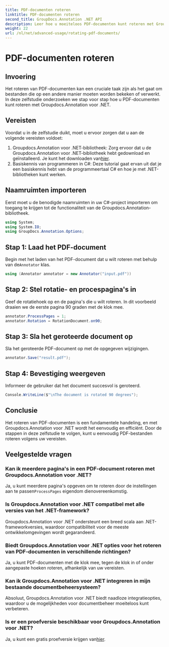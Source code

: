 ```yaml
---
title: PDF-documenten roteren
linktitle: PDF-documenten roteren
second_title: GroupDocs.Annotation .NET API
description: Leer hoe u moeiteloos PDF-documenten kunt roteren met Groupdocs.Annotation voor .NET. Verbeter de efficiëntie van documentbeheer.
weight: 22
url: /nl/net/advanced-usage/rotating-pdf-documents/
---
```


# PDF-documenten roteren

## Invoering
Het roteren van PDF-documenten kan een cruciale taak zijn als het gaat om bestanden die op een andere manier moeten worden bekeken of verwerkt. In deze zelfstudie onderzoeken we stap voor stap hoe u PDF-documenten kunt roteren met Groupdocs.Annotation voor .NET.
## Vereisten
Voordat u in de zelfstudie duikt, moet u ervoor zorgen dat u aan de volgende vereisten voldoet:
1.  Groupdocs.Annotation voor .NET-bibliotheek: Zorg ervoor dat u de Groupdocs.Annotation voor .NET-bibliotheek hebt gedownload en geïnstalleerd. Je kunt het downloaden van[hier](https://releases.groupdocs.com/annotation/net/).
2. Basiskennis van programmeren in C#: Deze tutorial gaat ervan uit dat je een basiskennis hebt van de programmeertaal C# en hoe je met .NET-bibliotheken kunt werken.

## Naamruimten importeren
Eerst moet u de benodigde naamruimten in uw C#-project importeren om toegang te krijgen tot de functionaliteit van de Groupdocs.Annotation-bibliotheek.
```csharp
using System;
using System.IO;
using GroupDocs.Annotation.Options;
```
## Stap 1: Laad het PDF-document
 Begin met het laden van het PDF-document dat u wilt roteren met behulp van de`Annotator` klas.
```csharp
using (Annotator annotator = new Annotator("input.pdf"))
```
## Stap 2: Stel rotatie- en procespagina's in
Geef de rotatiehoek op en de pagina's die u wilt roteren. In dit voorbeeld draaien we de eerste pagina 90 graden met de klok mee.
```csharp
annotator.ProcessPages = 1;
annotator.Rotation = RotationDocument.on90;
```
## Stap 3: Sla het geroteerde document op
Sla het geroteerde PDF-document op met de opgegeven wijzigingen.
```csharp
annotator.Save("result.pdf");
```
## Stap 4: Bevestiging weergeven
Informeer de gebruiker dat het document succesvol is geroteerd.
```csharp
Console.WriteLine($"\nThe document is rotated 90 degrees");
```

## Conclusie
Het roteren van PDF-documenten is een fundamentele handeling, en met Groupdocs.Annotation voor .NET wordt het eenvoudig en efficiënt. Door de stappen in deze zelfstudie te volgen, kunt u eenvoudig PDF-bestanden roteren volgens uw vereisten.
## Veelgestelde vragen
### Kan ik meerdere pagina's in een PDF-document roteren met Groupdocs.Annotation voor .NET?
 Ja, u kunt meerdere pagina's opgeven om te roteren door de instellingen aan te passen`ProcessPages` eigendom dienovereenkomstig.
### Is Groupdocs.Annotation voor .NET compatibel met alle versies van het .NET-framework?
Groupdocs.Annotation voor .NET ondersteunt een breed scala aan .NET-frameworkversies, waardoor compatibiliteit voor de meeste ontwikkelomgevingen wordt gegarandeerd.
### Biedt Groupdocs.Annotation voor .NET opties voor het roteren van PDF-documenten in verschillende richtingen?
Ja, u kunt PDF-documenten met de klok mee, tegen de klok in of onder aangepaste hoeken roteren, afhankelijk van uw vereisten.
### Kan ik Groupdocs.Annotation voor .NET integreren in mijn bestaande documentbeheersysteem?
Absoluut, Groupdocs.Annotation voor .NET biedt naadloze integratieopties, waardoor u de mogelijkheden voor documentbeheer moeiteloos kunt verbeteren.
### Is er een proefversie beschikbaar voor Groupdocs.Annotation voor .NET?
 Ja, u kunt een gratis proefversie krijgen van[hier](https://releases.groupdocs.com/).